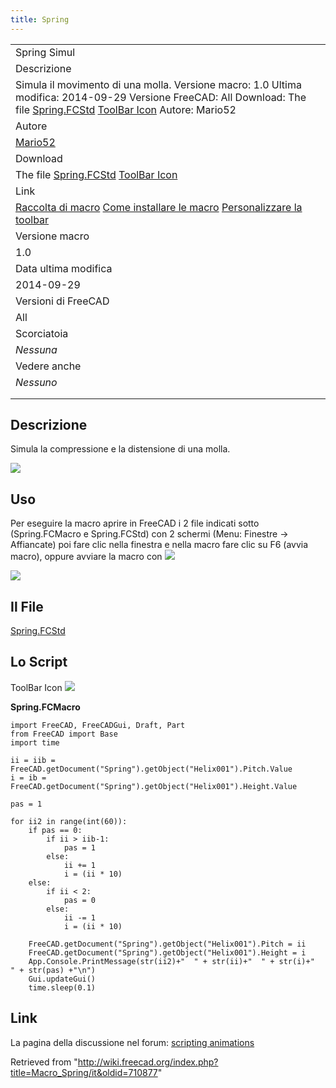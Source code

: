 ```yaml
---
title: Spring
---
```


|                                                                                                                                                                                                                                                                                               |
| --------------------------------------------------------------------------------------------------------------------------------------------------------------------------------------------------------------------------------------------------------------------------------------------- |
| Spring Simul                                                                                                                                                                                                                                                                                  |
| Descrizione                                                                                                                                                                                                                                                                                   |
| Simula il movimento di una molla. Versione macro: 1.0 Ultima modifica: 2014-09-29 Versione FreeCAD: All Download: The file [Spring.FCStd](http://forum.freecadweb.org/download/file.php?id=7679) [ToolBar Icon](https://www.freecadweb.org/wiki/images/2/2d/Macro_Spring.png) Autore: Mario52 |
| Autore                                                                                                                                                                                                                                                                                        |
| [Mario52](/User:Mario52 "User:Mario52")                                                                                                                                                                                                                                                       |
| Download                                                                                                                                                                                                                                                                                      |
| The file [Spring.FCStd](http://forum.freecadweb.org/download/file.php?id=7679) [ToolBar Icon](https://www.freecadweb.org/wiki/images/2/2d/Macro_Spring.png)                                                                                                                                   |
| Link                                                                                                                                                                                                                                                                                          |
| [Raccolta di macro](/Macros_recipes/it "Macros recipes/it") [Come installare le macro](/How_to_install_macros/it "How to install macros/it") [Personalizzare la toolbar](/Customize_Toolbars/it "Customize Toolbars/it")                                                                      |
| Versione macro                                                                                                                                                                                                                                                                                |
| 1.0                                                                                                                                                                                                                                                                                           |
| Data ultima modifica                                                                                                                                                                                                                                                                          |
| 2014-09-29                                                                                                                                                                                                                                                                                    |
| Versioni di FreeCAD                                                                                                                                                                                                                                                                           |
| All                                                                                                                                                                                                                                                                                           |
| Scorciatoia                                                                                                                                                                                                                                                                                   |
| _Nessuna_                                                                                                                                                                                                                                                                                     |
| Vedere anche                                                                                                                                                                                                                                                                                  |
| _Nessuno_                                                                                                                                                                                                                                                                                     |
|                                                                                                                                                                                                                                                                                               |
|                                                                                                                                                                                                                                                                                               |

## Descrizione

Simula la compressione e la distensione di una molla.

![](/images/Spring_00.gif)

## Uso

Per eseguire la macro aprire in FreeCAD i 2 file indicati sotto (Spring.FCMacro e Spring.FCStd) con 2 schermi (Menu: Finestre → Affiancate) poi fare clic nella finestra e nella macro fare clic su F6 (avvia macro), oppure avviare la macro con ![](/images/Std_DlgMacroExecuteDirect.svg)

![](/images/Spring_02.png)

## Il File

[Spring.FCStd](http://forum.freecadweb.org/download/file.php?id=7679)

## Lo Script

ToolBar Icon ![](/images/Macro_Spring.png)

**Spring.FCMacro**

```
import FreeCAD, FreeCADGui, Draft, Part
from FreeCAD import Base
import time

ii = iib = FreeCAD.getDocument("Spring").getObject("Helix001").Pitch.Value
i = ib = FreeCAD.getDocument("Spring").getObject("Helix001").Height.Value

pas = 1

for ii2 in range(int(60)):
    if pas == 0:
        if ii > iib-1:
            pas = 1
        else:
            ii += 1
            i = (ii * 10)
    else:
        if ii < 2:
            pas = 0
        else:
            ii -= 1
            i = (ii * 10)

    FreeCAD.getDocument("Spring").getObject("Helix001").Pitch = ii
    FreeCAD.getDocument("Spring").getObject("Helix001").Height = i
    App.Console.PrintMessage(str(ii2)+"  " + str(ii)+"  " + str(i)+"  " + str(pas) +"\n")
    Gui.updateGui()
    time.sleep(0.1)
```

## Link

La pagina della discussione nel forum: [scripting animations](http://forum.freecadweb.org/viewtopic.php?f=22&t=7449#p62193)

Retrieved from "<http://wiki.freecad.org/index.php?title=Macro_Spring/it&oldid=710877>"
